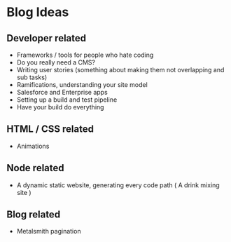 # Blog Ideas

## Developer related
* Frameworks / tools for people who hate coding
* Do you really need a CMS?
* Writing user stories (something about making them not overlapping and sub tasks)
* Ramifications, understanding your site model
* Salesforce and Enterprise apps
* Setting up a build and test pipeline
* Have your build do everything

## HTML / CSS related
* Animations

## Node related
* A dynamic static website, generating every code path ( A drink mixing site )

## Blog related
* Metalsmith pagination
